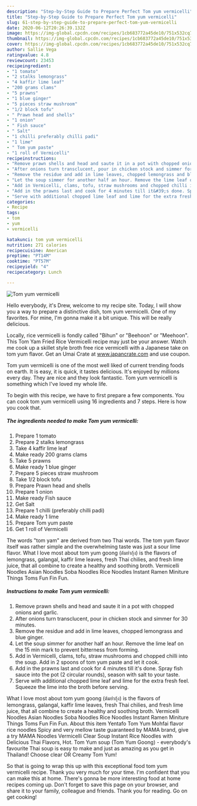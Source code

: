 ```yaml
---
description: "Step-by-Step Guide to Prepare Perfect Tom yum vermicelli"
title: "Step-by-Step Guide to Prepare Perfect Tom yum vermicelli"
slug: 61-step-by-step-guide-to-prepare-perfect-tom-yum-vermicelli
date: 2020-06-12T20:26:39.132Z
image: https://img-global.cpcdn.com/recipes/1cb683772a45de10/751x532cq70/tom-yum-vermicelli-recipe-main-photo.jpg
thumbnail: https://img-global.cpcdn.com/recipes/1cb683772a45de10/751x532cq70/tom-yum-vermicelli-recipe-main-photo.jpg
cover: https://img-global.cpcdn.com/recipes/1cb683772a45de10/751x532cq70/tom-yum-vermicelli-recipe-main-photo.jpg
author: Sallie Vega
ratingvalue: 4.8
reviewcount: 23453
recipeingredient:
- "1 tomato"
- "2 stalks lemongrass"
- "4 kaffir lime leaf"
- "200 grams clams"
- "5 prawns"
- "1 blue ginger"
- "5 pieces straw mushroom"
- "1/2 block tofu"
- " Prawn head and shells"
- "1 onion"
- " Fish sauce"
- " Salt"
- "1 chilli preferably chilli padi"
- "1 lime"
- " Tom yum paste"
- "1 roll of Vermicelli"
recipeinstructions:
- "Remove prawn shells and head and saute it in a pot with chopped onions and garlic."
- "After onions turn transclucent, pour in chicken stock and simmer for 30 minutes."
- "Remove the residue and add in lime leaves, chopped lemongrass and blue ginger."
- "Let the soup simmer for another half an hour. Remove the lime leaf on the 15 min mark to prevent bitterness from forming."
- "Add in Vermicelli, clams, tofu, straw mushrooms and chopped chilli into the soup. Add in 2 spoons of tom yum paste and let it cook."
- "Add in the prawns last and cook for 4 minutes till it&#39;s done. Spray fish sauce into the pot (2 circular rounds), season with salt to your taste."
- "Serve with additional chopped lime leaf and lime for the extra fresh feel. Squeeze the lime into the broth before serving."
categories:
- Recipe
tags:
- tom
- yum
- vermicelli

katakunci: tom yum vermicelli 
nutrition: 271 calories
recipecuisine: American
preptime: "PT14M"
cooktime: "PT57M"
recipeyield: "4"
recipecategory: Lunch

---
```



![Tom yum vermicelli](https://img-global.cpcdn.com/recipes/1cb683772a45de10/751x532cq70/tom-yum-vermicelli-recipe-main-photo.jpg)

Hello everybody, it's Drew, welcome to my recipe site. Today, I will show you a way to prepare a distinctive dish, tom yum vermicelli. One of my favorites. For mine, I'm gonna make it a bit unique. This will be really delicious.

Locally, rice vermicelli is fondly called &#34;Bihun&#34; or &#34;Beehoon&#34; or &#34;Meehoon&#34;. This Tom Yam Fried Rice Vermicelli recipe may just be your answer. Watch me cook up a skillet style broth free rice vermicelli with a Japanese take on tom yum flavor. Get an Umai Crate at www.japancrate.com and use coupon.

Tom yum vermicelli is one of the most well liked of current trending foods on earth. It is easy, it is quick, it tastes delicious. It's enjoyed by millions every day. They are nice and they look fantastic. Tom yum vermicelli is something which I've loved my whole life.


To begin with this recipe, we have to first prepare a few components. You can cook tom yum vermicelli using 16 ingredients and 7 steps. Here is how you cook that.

<!--inarticleads1-->

##### The ingredients needed to make Tom yum vermicelli:

1. Prepare 1 tomato
1. Prepare 2 stalks lemongrass
1. Take 4 kaffir lime leaf
1. Make ready 200 grams clams
1. Take 5 prawns
1. Make ready 1 blue ginger
1. Prepare 5 pieces straw mushroom
1. Take 1/2 block tofu
1. Prepare  Prawn head and shells
1. Prepare 1 onion
1. Make ready  Fish sauce
1. Get  Salt
1. Prepare 1 chilli (preferably chilli padi)
1. Make ready 1 lime
1. Prepare  Tom yum paste
1. Get 1 roll of Vermicelli


The words &#34;tom yam&#34; are derived from two Thai words. The tom yum flavor itself was rather simple and the overwhelming taste was just a sour lime flavor. What I love most about tom yum goong (ต้มยำกุ้ง) is the flavors of lemongrass, galangal, kaffir lime leaves, fresh Thai chilies, and fresh lime juice, that all combine to create a healthy and soothing broth. Vermicelli Noodles Asian Noodles Soba Noodles Rice Noodles Instant Ramen Miniture Things Toms Fun Fin Fun. 

<!--inarticleads2-->

##### Instructions to make Tom yum vermicelli:

1. Remove prawn shells and head and saute it in a pot with chopped onions and garlic.
1. After onions turn transclucent, pour in chicken stock and simmer for 30 minutes.
1. Remove the residue and add in lime leaves, chopped lemongrass and blue ginger.
1. Let the soup simmer for another half an hour. Remove the lime leaf on the 15 min mark to prevent bitterness from forming.
1. Add in Vermicelli, clams, tofu, straw mushrooms and chopped chilli into the soup. Add in 2 spoons of tom yum paste and let it cook.
1. Add in the prawns last and cook for 4 minutes till it&#39;s done. Spray fish sauce into the pot (2 circular rounds), season with salt to your taste.
1. Serve with additional chopped lime leaf and lime for the extra fresh feel. Squeeze the lime into the broth before serving.


What I love most about tom yum goong (ต้มยำกุ้ง) is the flavors of lemongrass, galangal, kaffir lime leaves, fresh Thai chilies, and fresh lime juice, that all combine to create a healthy and soothing broth. Vermicelli Noodles Asian Noodles Soba Noodles Rice Noodles Instant Ramen Miniture Things Toms Fun Fin Fun. About this item Yentafo Tom Yum Mohfai flavor rice noodles Spicy and very mellow taste guaranteed by MAMA brand, give a try MAMA Noodles Vermicelli Clear Soup Instant Rice Noodles with Delicious Thai Flavors, Hot. Tom Yum soup (Tom Yum Goong) - everybody&#39;s favourite Thai soup is easy to make and just as amazing as you get in Thailand! Choose clear OR Creamy Tom Yum! 

So that is going to wrap this up with this exceptional food tom yum vermicelli recipe. Thank you very much for your time. I'm confident that you can make this at home. There's gonna be more interesting food at home recipes coming up. Don't forget to save this page on your browser, and share it to your family, colleague and friends. Thank you for reading. Go on get cooking!
